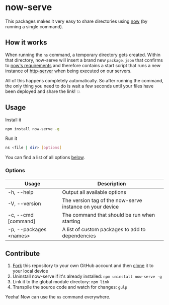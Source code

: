# now-serve

This packages makes it very easy to share directories using [now](https://zeit.co/now) (by running a single command).

## How it works

When running the `ns` command, a temporary directory gets created. Within that directory, now-serve will insert a brand new `package.json` that confirms to [now's requirements](https://zeit.co/now#get-started) and therefore contains a start script that runs a new instance of [http-server](https://www.npmjs.com/package/http-server) when being executed on our servers.

All of this happens completely automatically. So after running the command, the only thing you need to do is wait a few seconds until your files have been deployed and share the link! :boom:

## Usage

Install it

```bash
npm install now-serve -g
```

Run it

```bash
ns <file | dir> [options]
```

You can find a list of all options [below](#options).

### Options

| Usage                  | Description |
| ---------------------- | ----------- |
| -h, --help             | Output all available options |
| -V, --version          | The version tag of the now-serve instance on your device |
| -c, --cmd [command]    | The command that should be run when starting |
| -p, --packages &#60;names&#62; | A list of custom packages to add to dependencies |

## Contribute

1. [Fork](https://help.github.com/articles/fork-a-repo/) this repository to your own GitHub account and then [clone](https://help.github.com/articles/cloning-a-repository/) it to your local device
2. Uninstall now-serve if it's already installed: `npm uninstall now-serve -g`
3. Link it to the global module directory: `npm link`
4. Transpile the source code and watch for changes: `gulp`

Yeeha! Now can use the `ns` command everywhere.
